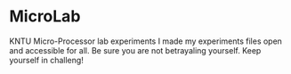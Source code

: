 # MicroLab
KNTU Micro-Processor lab experiments
I made my experiments files open and accessible for all. Be sure you are not betrayaling yourself. Keep yourself in challeng!
